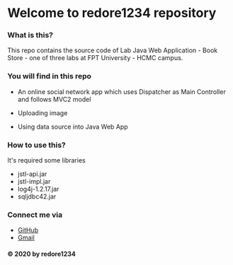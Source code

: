 # Welcome to redore1234 repository

### What is this?
This repo contains the source code of Lab Java Web Application - Book Store - one of three labs at FPT University - HCMC campus.

### You will find in this repo
- An online social network app which uses Dispatcher as Main Controller and follows MVC2 model

- Uploading image 

- Using data source into Java Web App

### How to use this?
It's required some libraries

 - jstl-api.jar
 - jstl-impl.jar
 - log4j-1.2.17.jar
 - sqljdbc42.jar

 ### Connect me via
- [GitHub](https://github.com/redore1234)
- [Gmail](mailto:ptlong0311@gmail.com)

 #### © 2020 by redore1234
